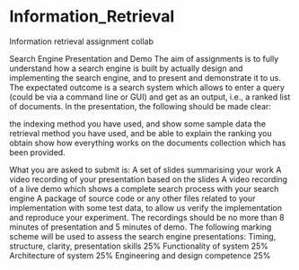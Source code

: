 # Information_Retrieval
Information retrieval assignment collab

Search Engine Presentation and Demo
The aim of assignments is to fully understand how a search engine is built by actually design and implementing the search engine, and to present and demonstrate it to us. The expectated outcome is a search system which allows to enter a query (could be via a command line or GUI) and get as an output, i.e., a ranked list of documents. In the presentation, the following should be made clear:

the indexing method you have used, and show some sample data
the retrieval method you have used, and be able to explain the ranking you obtain
show how everything works on the documents collection which has been provided.

What you are asked to submit is:
A set of slides summarising your work
A video recording of your presentation based on the slides
A video recording of a live demo which shows a complete search process with your search engine
A package of source code or any other files related to your implementation with some test data, to allow us verify the implementation and reproduce your experiment.
The recordings should be no more than 8 minutes of presentation and 5 minutes of demo. The following marking scheme will be used to assess the search engine presentations:
Timing, structure, clarity, presentation skills 25%
Functionality of system 25%
Architecture of system 25%
Engineering and design competence 25%
